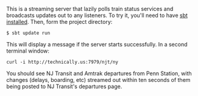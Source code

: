 This is a streaming server that lazily polls train status services and
broadcasts updates out to any listeners. To try it, you'll need to
have [sbt installed][sbt]. Then, form the project directory:

[sbt]: http://code.google.com/p/simple-build-tool/wiki/Setup

    $ sbt update run

This will display a message if the server starts successfully. In a
second terminal window:

    curl -i http://technically.us:7979/njt/ny

You should see NJ Transit and Amtrak departures from Penn Station,
with changes (delays, boarding, etc) streamed out within ten seconds
of them being posted to NJ Transit's departures page.
